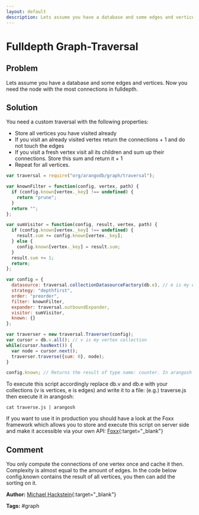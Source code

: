 ```yaml
---
layout: default
description: Lets assume you have a database and some edges and vertices
---
```

# Fulldepth Graph-Traversal

## Problem
Lets assume you have a database and some edges and vertices. Now you need the node with the most connections in fulldepth.

## Solution
You need a custom traversal with the following properties:

* Store all vertices you have visited already
* If you visit an already visited vertex return the connections + 1 and do not touch the edges
* If you visit a fresh vertex visit all its children and sum up their connections. Store this sum and return it + 1
* Repeat for all vertices.

```js
var traversal = require("org/arangodb/graph/traversal");

var knownFilter = function(config, vertex, path) {
  if (config.known[vertex._key] !== undefined) {
    return "prune";
  }
  return "";
};

var sumVisitor = function(config, result, vertex, path) {
  if (config.known[vertex._key] !== undefined) {
    result.sum += config.known[vertex._key];
  } else {
    config.known[vertex._key] = result.sum;
  }
  result.sum += 1;
  return;
};

var config = {
  datasource: traversal.collectionDatasourceFactory(db.e), // e is my edge collection
  strategy: "depthfirst",
  order: "preorder",
  filter: knownFilter,
  expander: traversal.outboundExpander,
  visitor: sumVisitor,
  known: {}
};

var traverser = new traversal.Traverser(config);
var cursor = db.v.all(); // v is my vertex collection
while(cursor.hasNext()) {
  var node = cursor.next();
  traverser.traverse({sum: 0}, node);
}

config.known; // Returns the result of type name: counter. In arangosh this will print out complete result
```

To execute this script accordingly replace db.v and db.e with your collections (v is vertices, e is edges) and write it to a file: (e.g.) traverse.js
then execute it in arangosh:

```
cat traverse.js | arangosh
```

If you want to use it in production you should have a look at the Foxx framework which allows you to store and execute this script on server side and make it accessible via your own API:
[Foxx](https://docs.arangodb.com/2.8/Foxx/index.html){:target="_blank"}

## Comment
You only compute the connections of one vertex once and cache it then.
Complexity is almost equal to the amount of edges.
In the code below config.known contains the result of all vertices, you then can add the sorting on it.

**Author:** [Michael Hackstein](https://github.com/mchacki){:target="_blank"}

**Tags:** #graph

